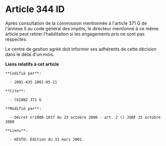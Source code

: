 # Article 344 ID

Après consultation de la commission mentionnée à l'article 371 G de l'annexe II au code général des impôts, le directeur
mentionné à ce même article peut retirer l'habilitation si les engagements pris ne sont pas respectés.

Le centre de gestion agréé doit informer ses adhérents de cette décision dans le délai d'un mois.

**Liens relatifs à cet article**

	**Codifié par**:

	  - 2001-435 2001-05-21

	**Cite**:

	  - CGIAN2 371 G

	**Modifié par**:

	  - Décret n°2000-1037 du 23 octobre 2000 - art. 2 () JORF 25 octobre 2000

	**Liens**:

	  - HISTO: Edition du 31 mars 2001
